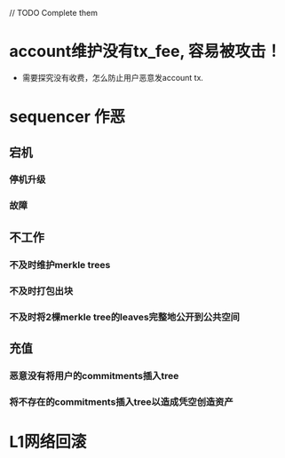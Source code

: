 // TODO Complete them

# account维护没有tx_fee, 容易被攻击！
  * 需要探究没有收费，怎么防止用户恶意发account tx.

# sequencer 作恶
## 宕机
### 停机升级
### 故障

## 不工作
### 不及时维护merkle trees
### 不及时打包出块
### 不及时将2棵merkle tree的leaves完整地公开到公共空间

## 充值
### 恶意没有将用户的commitments插入tree
### 将不存在的commitments插入tree以造成凭空创造资产

# L1网络回滚
